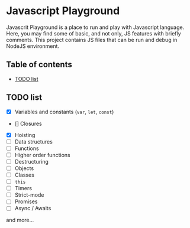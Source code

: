 # Javascript Playground
Javascrit Playground is a place to run and play with Javascript language. Here, you may find some of basic, and not only, JS features with briefly comments. This project contains JS files that can be run and debug in NodeJS environment. 

## Table of contents
* [TODO list](#todo-list)

## TODO list

- [x] Variables and constants (`var`, `let`, `const`)
- [] Closures
- [x] Hoisting
- [ ] Data structures
- [ ] Functions
- [ ] Higher order functions
- [ ] Destructuring
- [ ] Objects
- [ ] Classes
- [ ] `this`
- [ ] Timers
- [ ] Strict-mode
- [ ] Promises
- [ ] Async / Awaits

and more...